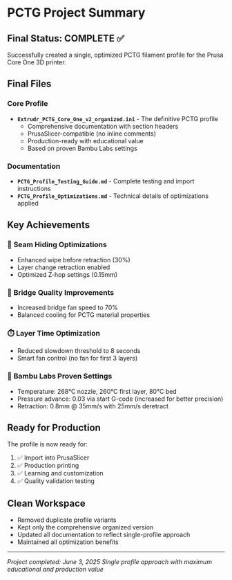 # PCTG Project Summary

## Final Status: COMPLETE ✅

Successfully created a single, optimized PCTG filament profile for the Prusa Core One 3D printer.

## Final Files

### Core Profile

- **`Extrudr_PCTG_Core_One_v2_organized.ini`** - The definitive PCTG profile
  - Comprehensive documentation with section headers
  - PrusaSlicer-compatible (no inline comments)
  - Production-ready with educational value
  - Based on proven Bambu Labs settings

### Documentation

- **`PCTG_Profile_Testing_Guide.md`** - Complete testing and import instructions
- **`PCTG_Profile_Optimizations.md`** - Technical details of optimizations applied

## Key Achievements

### 🎯 **Seam Hiding Optimizations**

- Enhanced wipe before retraction (30%)
- Layer change retraction enabled
- Optimized Z-hop settings (0.15mm)

### 🌉 **Bridge Quality Improvements**

- Increased bridge fan speed to 70%
- Balanced cooling for PCTG material properties

### ⏱️ **Layer Time Optimization**

- Reduced slowdown threshold to 8 seconds
- Smart fan control (no fan for first 3 layers)

### 🔧 **Bambu Labs Proven Settings**

- Temperature: 268°C nozzle, 260°C first layer, 80°C bed
- Pressure advance: 0.03 via start G-code (increased for better precision)
- Retraction: 0.8mm @ 35mm/s with 25mm/s deretract

## Ready for Production

The profile is now ready for:

1. ✅ Import into PrusaSlicer
2. ✅ Production printing
3. ✅ Learning and customization
4. ✅ Quality validation testing

## Clean Workspace

- Removed duplicate profile variants
- Kept only the comprehensive organized version
- Updated all documentation to reflect single-profile approach
- Maintained all optimization benefits

---
*Project completed: June 3, 2025*
*Single profile approach with maximum educational and production value*
